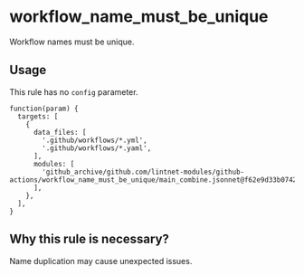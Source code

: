 # workflow_name_must_be_unique

Workflow names must be unique.

## Usage

This rule has no `config` parameter.

```jsonnet
function(param) {
  targets: [
    {
      data_files: [
        '.github/workflows/*.yml',
        '.github/workflows/*.yaml',
      ],
      modules: [
        'github_archive/github.com/lintnet-modules/github-actions/workflow_name_must_be_unique/main_combine.jsonnet@f62e9d33b0742c0272e8a2fd3d2e79ccd9a007e2:v0.1.0',
      ],
    },
  ],
}
```

## Why this rule is necessary?

Name duplication may cause unexpected issues.

